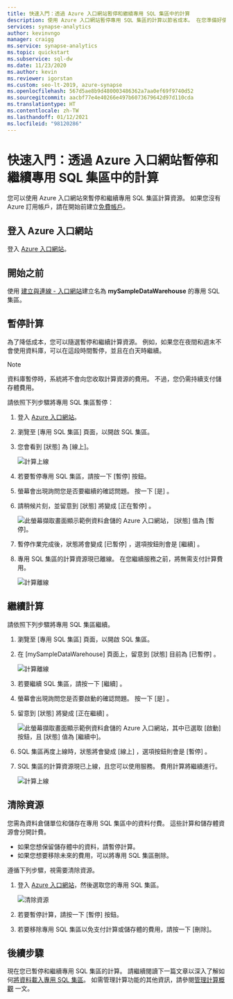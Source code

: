 ```yaml
---
title: 快速入門：透過 Azure 入口網站暫停和繼續專用 SQL 集區中的計算
description: 使用 Azure 入口網站暫停專用 SQL 集區的計算以節省成本。 在您準備好使用資料倉儲時繼續計算。
services: synapse-analytics
author: kevinvngo
manager: craigg
ms.service: synapse-analytics
ms.topic: quickstart
ms.subservice: sql-dw
ms.date: 11/23/2020
ms.author: kevin
ms.reviewer: igorstan
ms.custom: seo-lt-2019, azure-synapse
ms.openlocfilehash: 567d5ae8b9d480003486362a7aa0ef69f9740d52
ms.sourcegitcommit: aacbf77e4e40266e497b6073679642d97d110cda
ms.translationtype: HT
ms.contentlocale: zh-TW
ms.lasthandoff: 01/12/2021
ms.locfileid: "98120286"
---
```

# <a name="quickstart-pause-and-resume-compute-in-dedicated-sql-pool-via-the-azure-portal"></a>快速入門：透過 Azure 入口網站暫停和繼續專用 SQL 集區中的計算

您可以使用 Azure 入口網站來暫停和繼續專用 SQL 集區計算資源。 如果您沒有 Azure 訂用帳戶，請在開始前建立[免費帳戶](https://azure.microsoft.com/free/)。

## <a name="sign-in-to-the-azure-portal"></a>登入 Azure 入口網站

登入 [Azure 入口網站](https://portal.azure.com/)。

## <a name="before-you-begin"></a>開始之前

使用 [建立與連線 - 入口網站](../quickstart-create-sql-pool-portal.md)建立名為 **mySampleDataWarehouse** 的專用 SQL 集區。 

## <a name="pause-compute"></a>暫停計算

為了降低成本，您可以隨選暫停和繼續計算資源。 例如，如果您在夜間和週末不會使用資料庫，可以在這段時間暫停，並且在白天時繼續。
 
>[!NOTE]
>資料庫暫停時，系統將不會向您收取計算資源的費用。 不過，您仍需持續支付儲存體費用。 

請依照下列步驟將專用 SQL 集區暫停：

1. 登入 [Azure 入口網站](https://portal.azure.com/)。
2. 瀏覽至 [專用 SQL 集區] 頁面，以開啟 SQL 集區。 
3. 您會看到 [狀態] 為 [線上]。

    ![計算上線](././media/pause-and-resume-compute-portal/compute-online.png)

4. 若要暫停專用 SQL 集區，請按一下 [暫停] 按鈕。 
5. 螢幕會出現詢問您是否要繼續的確認問題。 按一下 [是]  。
6. 請稍候片刻，並留意到 [狀態]  將變成 [正在暫停]  。

    ![此螢幕擷取畫面顯示範例資料倉儲的 Azure 入口網站， [狀態] 值為 [暫停]。](./media/pause-and-resume-compute-portal/pausing.png)

7. 暫停作業完成後，狀態將會變成 [已暫停]  ，選項按鈕則會是 [繼續]  。
8. 專用 SQL 集區的計算資源現已離線。 在您繼續服務之前，將無需支付計算費用。

    ![計算離線](././media/pause-and-resume-compute-portal/compute-offline.png)


## <a name="resume-compute"></a>繼續計算

請依照下列步驟將專用 SQL 集區繼續。

1. 瀏覽至 [專用 SQL 集區] 頁面，以開啟 SQL 集區。
3. 在 [mySampleDataWarehouse]  頁面上，留意到 [狀態]  目前為 [已暫停]  。

    ![計算離線](././media/pause-and-resume-compute-portal/compute-offline.png)

1. 若要繼續 SQL 集區，請按一下 [繼續]  。 
1. 螢幕會出現詢問您是否要啟動的確認問題。 按一下 [是]  。
1. 留意到 [狀態]  將變成 [正在繼續]  。

    ![此螢幕擷取畫面顯示範例資料倉儲的 Azure 入口網站，其中已選取 [啟動] 按鈕，且 [狀態] 值為 [繼續中]。](./media/pause-and-resume-compute-portal/resuming.png)

1. SQL 集區再度上線時，狀態將會變成 [線上]  ，選項按鈕則會是 [暫停]  。
1. SQL 集區的計算資源現已上線，且您可以使用服務。 費用計算將繼續進行。

    ![計算上線](././media/pause-and-resume-compute-portal/compute-online.png)

## <a name="clean-up-resources"></a>清除資源

您需為資料倉儲單位和儲存在專用 SQL 集區中的資料付費。 這些計算和儲存體資源會分開計費。 

- 如果您想保留儲存體中的資料，請暫停計算。
- 如果您想要移除未來的費用，可以將專用 SQL 集區刪除。 

遵循下列步驟，視需要清除資源。

1. 登入 [Azure 入口網站](https://portal.azure.com)，然後選取您的專用 SQL 集區。

    ![清除資源](./media/pause-and-resume-compute-portal/clean-up-resources.png)

1. 若要暫停計算，請按一下 [暫停]  按鈕。 

1. 若要移除專用 SQL 集區以免支付計算或儲存體的費用，請按一下 [刪除]。



## <a name="next-steps"></a>後續步驟

現在您已暫停和繼續專用 SQL 集區的計算。 請繼續閱讀下一篇文章以深入了解如何[將資料載入專用 SQL 集區](./load-data-from-azure-blob-storage-using-copy.md)。 如需管理計算功能的其他資訊，請參閱[管理計算概觀](sql-data-warehouse-manage-compute-overview.md) 一文。